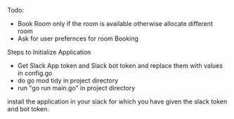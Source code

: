 Todo:

- Book Room only if the room is available otherwise allocate different room
- Ask for user prefernces for room Booking

Steps to Initialize Application

- Get Slack App token and Slack bot token and replace them with values in config.go
- do go mod tidy in project directory
- run "go run main.go" in project directory

install the application in your slack for which you have given the slack token and bot token.
